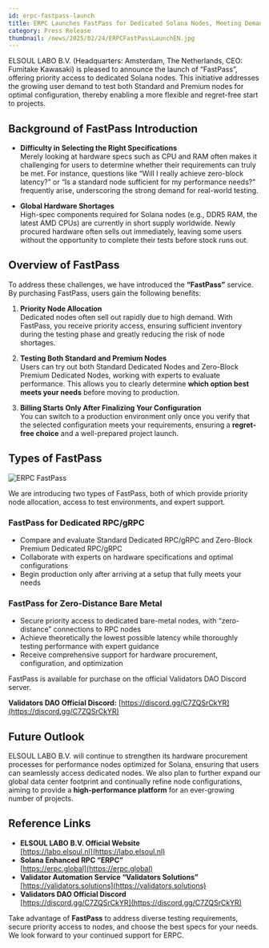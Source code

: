 ```yaml
---
id: erpc-fastpass-launch
title: ERPC Launches FastPass for Dedicated Solana Nodes, Meeting Demands for Zero-Block Latency
category: Press Release
thumbnail: /news/2025/02/24/ERPCFastPassLaunchEN.jpg
---
```


ELSOUL LABO B.V. (Headquarters: Amsterdam, The Netherlands, CEO: Fumitake Kawasaki) is pleased to announce the launch of “FastPass”, offering priority access to dedicated Solana nodes. This initiative addresses the growing user demand to test both Standard and Premium nodes for optimal configuration, thereby enabling a more flexible and regret-free start to projects.

## Background of FastPass Introduction

- **Difficulty in Selecting the Right Specifications**  
  Merely looking at hardware specs such as CPU and RAM often makes it challenging for users to determine whether their requirements can truly be met. For instance, questions like “Will I really achieve zero-block latency?” or “Is a standard node sufficient for my performance needs?” frequently arise, underscoring the strong demand for real-world testing.

- **Global Hardware Shortages**  
  High-spec components required for Solana nodes (e.g., DDR5 RAM, the latest AMD CPUs) are currently in short supply worldwide. Newly procured hardware often sells out immediately, leaving some users without the opportunity to complete their tests before stock runs out.

## Overview of FastPass

To address these challenges, we have introduced the **“FastPass”** service. By purchasing FastPass, users gain the following benefits:

1. **Priority Node Allocation**  
   Dedicated nodes often sell out rapidly due to high demand. With FastPass, you receive priority access, ensuring sufficient inventory during the testing phase and greatly reducing the risk of node shortages.

2. **Testing Both Standard and Premium Nodes**  
   Users can try out both Standard Dedicated Nodes and Zero-Block Premium Dedicated Nodes, working with experts to evaluate performance. This allows you to clearly determine **which option best meets your needs** before moving to production.

3. **Billing Starts Only After Finalizing Your Configuration**  
   You can switch to a production environment only once you verify that the selected configuration meets your requirements, ensuring a **regret-free choice** and a well-prepared project launch.

## Types of FastPass

![ERPC FastPass](/news/2025/02/24/ERPCfastpassShow.jpg)

We are introducing two types of FastPass, both of which provide priority node allocation, access to test environments, and expert support.

### FastPass for Dedicated RPC/gRPC

- Compare and evaluate Standard Dedicated RPC/gRPC and Zero-Block Premium Dedicated RPC/gRPC
- Collaborate with experts on hardware specifications and optimal configurations
- Begin production only after arriving at a setup that fully meets your needs

### FastPass for Zero-Distance Bare Metal

- Secure priority access to dedicated bare-metal nodes, with “zero-distance” connections to RPC nodes
- Achieve theoretically the lowest possible latency while thoroughly testing performance with expert guidance
- Receive comprehensive support for hardware procurement, configuration, and optimization

FastPass is available for purchase on the official Validators DAO Discord server.

**Validators DAO Official Discord:** [https://discord.gg/C7ZQSrCkYR](https://discord.gg/C7ZQSrCkYR)

## Future Outlook

ELSOUL LABO B.V. will continue to strengthen its hardware procurement processes for performance nodes optimized for Solana, ensuring that users can seamlessly access dedicated nodes. We also plan to further expand our global data center footprint and continually refine node configurations, aiming to provide a **high-performance platform** for an ever-growing number of projects.

## Reference Links

- **ELSOUL LABO B.V. Official Website**  
  [https://labo.elsoul.nl](https://labo.elsoul.nl)
- **Solana Enhanced RPC “ERPC”**  
  [https://erpc.global](https://erpc.global)
- **Validator Automation Service “Validators Solutions”**  
  [https://validators.solutions](https://validators.solutions)
- **Validators DAO Official Discord**  
  [https://discord.gg/C7ZQSrCkYR](https://discord.gg/C7ZQSrCkYR)

Take advantage of **FastPass** to address diverse testing requirements, secure priority access to nodes, and choose the best specs for your needs. We look forward to your continued support for ERPC.
